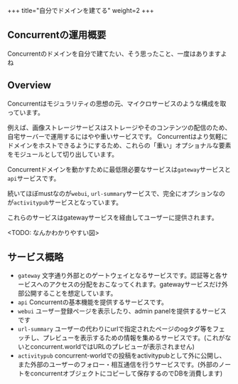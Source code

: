 +++
title="自分でドメインを建てる"
weight=2
+++

## Concurrentの運用概要

Concurrentのドメインを自分で建てたい、そう思ったこと、一度はありますよね

## Overview

Concurrentはモジュラリティの思想の元、マイクロサービスのような構成を取っています。

例えば、画像ストレージサービスはストレージやそのコンテンツの配信のため、自宅サーバーで運用するにはやや重いサービスです。
Concurrentはより気軽にドメインをホストできるようにするため、これらの「重い」オプショナルな要素をモジュールとして切り出しています。

Concurrentドメインを動かすために最低限必要なサービスは`gateway`サービスと`api`サービスです。

続いてほぼmustなのが`webui`, `url-summary`サービスで、完全にオプションなのが`activitypub`サービスとなっています。

これらのサービスはgatewayサービスを経由してユーザーに提供されます。

<TODO: なんかわかりやすい図>

## サービス概略
- `gateway` 文字通り外部とのゲートウェイとなるサービスです。認証等と各サービスへのアクセスの分配をおこなってくれます。gatewayサービスだけ外部公開することを想定しています。
- `api` Concurrentの基本機能を提供するサービスです。
- `webui` ユーザー登録ページを表示したり、admin panelを提供するサービスです
- `url-summary` ユーザーの代わりにurlで指定されたページのogタグ等をフェッチし、プレビューを表示するための情報を集めるサービスです。(これがないとconcurrent.worldではURLのプレビューが表示されません)
- `activitypub` concurrent-worldでの投稿をactivitypubとして外に公開し、また外部のユーザーのフォロー・相互通信を行うサービスです。(外部のノートをconcurrentオブジェクトにコピーして保存するのでDBを消費します)


